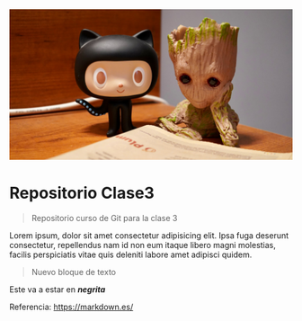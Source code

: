 <img src="imgs/banner.jpg">

# Repositorio Clase3

> Repositorio curso de Git para la clase 3

Lorem ipsum, dolor sit amet consectetur adipisicing elit. Ipsa fuga deserunt consectetur, repellendus nam id non eum itaque libero magni molestias, facilis perspiciatis vitae quis deleniti labore amet adipisci quidem.

> Nuevo bloque de texto

Este va a estar en ***negrita***

Referencia: https://markdown.es/
